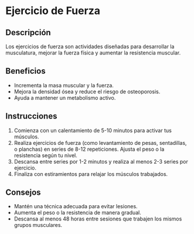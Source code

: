 # Ejercicio de Fuerza

## Descripción
Los ejercicios de fuerza son actividades diseñadas para desarrollar la musculatura, mejorar la fuerza física y aumentar la resistencia muscular.

## Beneficios
- Incrementa la masa muscular y la fuerza.
- Mejora la densidad ósea y reduce el riesgo de osteoporosis.
- Ayuda a mantener un metabolismo activo.

## Instrucciones
1. Comienza con un calentamiento de 5-10 minutos para activar tus músculos.
2. Realiza ejercicios de fuerza (como levantamiento de pesas, sentadillas, o planchas) en series de 8-12 repeticiones. Ajusta el peso o la resistencia según tu nivel.
3. Descansa entre series por 1-2 minutos y realiza al menos 2-3 series por ejercicio.
4. Finaliza con estiramientos para relajar los músculos trabajados.

## Consejos
- Mantén una técnica adecuada para evitar lesiones.
- Aumenta el peso o la resistencia de manera gradual.
- Descansa al menos 48 horas entre sesiones que trabajen los mismos grupos musculares.